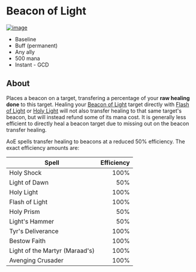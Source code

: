 # Beacon of Light

[![image](https://user-images.githubusercontent.com/4565223/39920688-34f30756-5518-11e8-85b9-8a510ff5e409.png)](https://beta.wowdb.com/spells/53563-beacon-of-light)

- Baseline
- Buff (permanent)
- Any ally
- 500 mana
- Instant - GCD

## About

Places a beacon on a target, transfering a percentage of your **raw healing done** to this target. Healing your [Beacon of Light](https://www.wowhead.com/spell=53563) target directly with [Flash of Light](https://www.wowhead.com/spell=19750) or [Holy Light](https://www.wowhead.com/spell=82326) will not also transfer healing to that same target's beacon, but will instead refund some of its mana cost. It is generally less efficient to directly heal a beacon target due to missing out on the beacon transfer healing.

AoE spells transfer healing to beacons at a reduced 50% efficiency. The exact efficiency amounts are:

| Spell | Efficiency |
| ----- | ---------: |
| Holy Shock | 100% |
| Light of Dawn | 50% |
| Holy Light | 100% |
| Flash of Light | 100% |
| Holy Prism | 50% |
| Light's Hammer | 50% |
| Tyr's Deliverance | 100% |
| Bestow Faith | 100% |
| Light of the Martyr (Maraad's) | 100% |
| Avenging Crusader | 100% |
